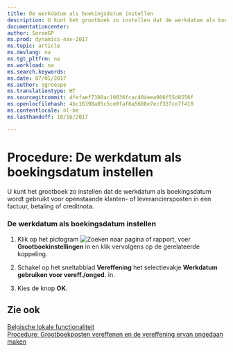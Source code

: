 ```yaml
---
title: De werkdatum als boekingsdatum instellen
description: U kunt het grootboek zo instellen dat de werkdatum als boekingsdatum wordt gebruikt voor openstaande klanten- of leveranciersposten in een factuur, betaling of creditnota.
documentationcenter: 
author: SorenGP
ms.prod: dynamics-nav-2017
ms.topic: article
ms.devlang: na
ms.tgt_pltfrm: na
ms.workload: na
ms.search.keywords: 
ms.date: 07/01/2017
ms.author: sgroespe
ms.translationtype: HT
ms.sourcegitcommit: 4fefaef7380ac10836fcac404eea006f55d8556f
ms.openlocfilehash: 4bc16398a05c5ce0faf6a5688e7ecf337ce7f410
ms.contentlocale: nl-be
ms.lasthandoff: 10/16/2017

---
```

# <a name="how-to-set-the-work-date-as-the-posting-date"></a>Procedure: De werkdatum als boekingsdatum instellen
U kunt het grootboek zo instellen dat de werkdatum als boekingsdatum wordt gebruikt voor openstaande klanten- of leveranciersposten in een factuur, betaling of creditnota.  
  
### <a name="to-set-the-work-date-as-the-posting-date"></a>De werkdatum als boekingsdatum instellen  
  
1.  Klik op het pictogram ![Zoeken naar pagina of rapport](media/ui-search/search_small.png "pictogram Zoeken naar pagina of rapport"), voer **Grootboekinstellingen** in en klik vervolgens op de gerelateerde koppeling.  
  
2.  Schakel op het sneltabblad **Vereffening** het selectievakje **Werkdatum gebruiken voor vereff./onged.** in.  
  
3.  Kies de knop **OK**.  
  
## <a name="see-also"></a>Zie ook  
 [Belgische lokale functionaliteit](belgium-local-functionality.md)   
 [Procedure: Grootboekposten vereffenen en de vereffening ervan ongedaan maken](how-to-apply-and-unapply-general-ledger-entries.md)
